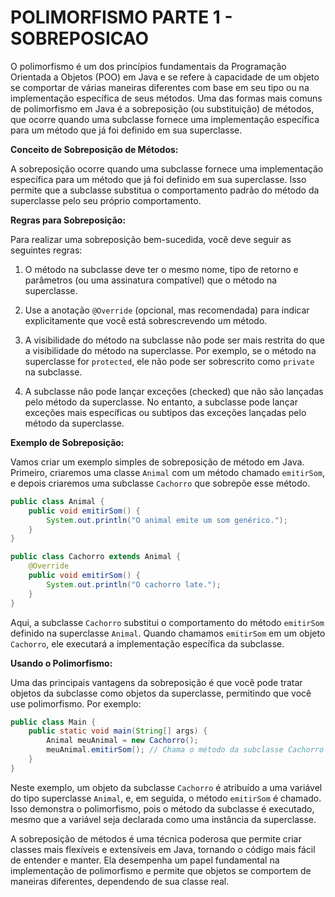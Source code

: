 # POLIMORFISMO PARTE 1 - SOBREPOSICAO
O polimorfismo é um dos princípios fundamentais da Programação Orientada a Objetos (POO) em Java e se refere à capacidade de um objeto se comportar de várias maneiras diferentes com base em seu tipo ou na implementação específica de seus métodos. Uma das formas mais comuns de polimorfismo em Java é a sobreposição (ou substituição) de métodos, que ocorre quando uma subclasse fornece uma implementação específica para um método que já foi definido em sua superclasse.

**Conceito de Sobreposição de Métodos:**

A sobreposição ocorre quando uma subclasse fornece uma implementação específica para um método que já foi definido em sua superclasse. Isso permite que a subclasse substitua o comportamento padrão do método da superclasse pelo seu próprio comportamento.

**Regras para Sobreposição:**

Para realizar uma sobreposição bem-sucedida, você deve seguir as seguintes regras:

1. O método na subclasse deve ter o mesmo nome, tipo de retorno e parâmetros (ou uma assinatura compatível) que o método na superclasse.

2. Use a anotação `@Override` (opcional, mas recomendada) para indicar explicitamente que você está sobrescrevendo um método.

3. A visibilidade do método na subclasse não pode ser mais restrita do que a visibilidade do método na superclasse. Por exemplo, se o método na superclasse for `protected`, ele não pode ser sobrescrito como `private` na subclasse.

4. A subclasse não pode lançar exceções (checked) que não são lançadas pelo método da superclasse. No entanto, a subclasse pode lançar exceções mais específicas ou subtipos das exceções lançadas pelo método da superclasse.

**Exemplo de Sobreposição:**

Vamos criar um exemplo simples de sobreposição de método em Java. Primeiro, criaremos uma classe `Animal` com um método chamado `emitirSom`, e depois criaremos uma subclasse `Cachorro` que sobrepõe esse método.

```java
public class Animal {
    public void emitirSom() {
        System.out.println("O animal emite um som genérico.");
    }
}

public class Cachorro extends Animal {
    @Override
    public void emitirSom() {
        System.out.println("O cachorro late.");
    }
}
```

Aqui, a subclasse `Cachorro` substitui o comportamento do método `emitirSom` definido na superclasse `Animal`. Quando chamamos `emitirSom` em um objeto `Cachorro`, ele executará a implementação específica da subclasse.

**Usando o Polimorfismo:**

Uma das principais vantagens da sobreposição é que você pode tratar objetos da subclasse como objetos da superclasse, permitindo que você use polimorfismo. Por exemplo:

```java
public class Main {
    public static void main(String[] args) {
        Animal meuAnimal = new Cachorro();
        meuAnimal.emitirSom(); // Chama o método da subclasse Cachorro
    }
}
```

Neste exemplo, um objeto da subclasse `Cachorro` é atribuído a uma variável do tipo superclasse `Animal`, e, em seguida, o método `emitirSom` é chamado. Isso demonstra o polimorfismo, pois o método da subclasse é executado, mesmo que a variável seja declarada como uma instância da superclasse.

A sobreposição de métodos é uma técnica poderosa que permite criar classes mais flexíveis e extensíveis em Java, tornando o código mais fácil de entender e manter. Ela desempenha um papel fundamental na implementação de polimorfismo e permite que objetos se comportem de maneiras diferentes, dependendo de sua classe real.